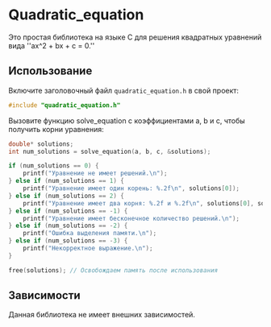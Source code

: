 # Quadratic_equation

Это простая библиотека на языке C для решения квадратных уравнений вида ''ax^2 + bx + c = 0.''

## Использование

Включите заголовочный файл `quadratic_equation.h` в свой проект:

```c
#include "quadratic_equation.h"
```

Вызовите функцию solve_equation с коэффициентами a, b и c, чтобы получить корни уравнения:
```c
double* solutions;
int num_solutions = solve_equation(a, b, c, &solutions);

if (num_solutions == 0) {
    printf("Уравнение не имеет решений.\n");
} else if (num_solutions == 1) {
    printf("Уравнение имеет один корень: %.2f\n", solutions[0]);
} else if (num_solutions == 2) {
    printf("Уравнение имеет два корня: %.2f и %.2f\n", solutions[0], solutions[1]);
} else if (num_solutions == -1) {
    printf("Уравнение имеет бесконечное количество решений.\n");
} else if (num_solutions == -2) {
    printf("Ошибка выделения памяти.\n");
} else if (num_solutions == -3) {
    printf("Некорректное выражение.\n");
}

free(solutions); // Освобождаем память после использования
```
## Зависимости
Данная библиотека не имеет внешних зависимостей.


